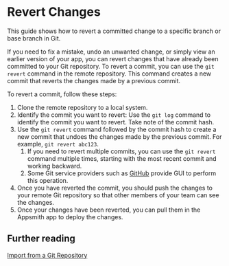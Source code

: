 
# Revert Changes

This guide shows how to revert a committed change to a specific branch or base branch in Git.





If you need to fix a mistake, undo an unwanted change, or simply view an earlier version of your app, you can revert changes that have already been committed to your Git repository. To revert a commit, you can use the `git revert` command in the remote repository. This command creates a new commit that reverts the changes made by a previous commit.

To revert a commit, follow these steps:

1. Clone the remote repository to a local system.
2. Identify the commit you want to revert: Use the `git log` command to identify the commit you want to revert. Take note of the commit hash.
3. Use the `git revert` command followed by the commit hash to create a new commit that undoes the changes made by the previous commit. For example, `git revert abc123`.
    1. If you need to revert multiple commits, you can use the `git revert` command multiple times, starting with the most recent commit and working backward.
    2. Some Git service providers such as [GitHub](https://docs.github.com/en/desktop/contributing-and-collaborating-using-github-desktop/managing-commits/reverting-a-commit) provide GUI to perform this operation.
4. Once you have reverted the commit, you should push the changes to your remote Git repository so that other members of your team can see the changes.
5. Once your changes have been reverted, you can pull them in the Appsmith app to deploy the changes.

## Further reading

[Import from a Git Repository](/advanced-concepts/version-control-with-git/import-from-repository)